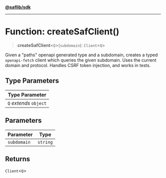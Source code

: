 [**@saflib/sdk**](../../../index.md)

***

# Function: createSafClient()

> **createSafClient**\<`Q`\>(`subdomain`): `Client`\<`Q`\>

Given a "paths" openapi generated type and a subdomain, creates a typed `openapi-fetch` client which queries the given subdomain. Uses the current domain and protocol. Handles CSRF token injection, and works in tests.

## Type Parameters

| Type Parameter |
| ------ |
| `Q` *extends* `object` |

## Parameters

| Parameter | Type |
| ------ | ------ |
| `subdomain` | `string` |

## Returns

`Client`\<`Q`\>
